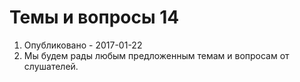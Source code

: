 # Темы и вопросы 14
1. Опубликовано - 2017-01-22
2. Мы будем рады любым предложенным темам и вопросам от слушателей.
